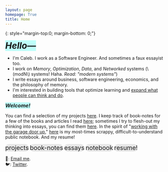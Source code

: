 ```yaml
---
layout: page
homepage: True
title: Home
---
```


{: style="margin-top:0; margin-bottom: 0;"}

<h1 style="background-color: #00ffef40;display: inline;"><em>Hello—</em></h1>

- I'm Caleb. I work as a Software Engineer. And sometimes a faux essayist too.
- I work on _Memory_, _Optimization_, _Data_, and _Networked_ systems (\\(modN\\) systems! Haha. _Read: "modern systems"_)
- I write essays around business, software engineering, economics, and the philosophy of memory.
- I'm interested in building tools that optimize learning and [expand what people can think and do](https://numinous.productions/ttft/).

<h3 style="background-color: #00ffef40;display: inline;"><em>Welcome!</em></h3>

You can find a selection of my projects [here](/projects/). I keep track of book-notes for a few of the books and articles I read [here](/booknotes/); sometimes I try to flesh-out my thinking into essays, you can find them [here](/essays/). In the spirit of "[working with the garage door up](https://notes.andymatuschak.org/Work_with_the_garage_door_up)," [here](/notes/) is my most-times scrappy, difficult-to-understand public notebook. And my resume!

<div>
  <span style="background-color: #a3a3a340;border-radius: 25px;display: inline;font-size: 1.4em;"><a href="/projects/" style="text-decoration: none;">projects</a></span>
  <span style="background-color: #a3a3a340;border-radius: 25px;display: inline;font-size: 1.4em;"><a href="/booknotes/" style="text-decoration: none;">book-notes</a></span>
  <span style="background-color: #a3a3a340;border-radius: 25px;display: inline;font-size: 1.4em;"><a href="/essays/" style="text-decoration: none;">essays</a></span>
  <span style="background-color: #a3a3a340;border-radius: 25px;display: inline;font-size: 1.4em;"><a href="/notes/" style="text-decoration: none;">notebook</a></span>
  <span style="background-color: #a3a3a340;border-radius: 25px;display: inline;font-size: 1.4em;"><a href="/resume.pdf/" style="text-decoration: none;">resume!</a></span>
</div>


📩: [Email me](mailto:dco2.caleb@gmail.com).  
🐦: [Twitter](https://twitter.com/rojaye_shegz).   
